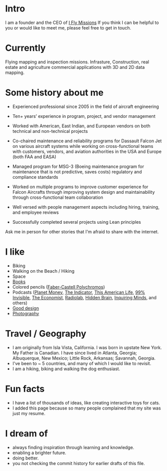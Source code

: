 
# Intro

I am a founder and the CEO of [I Fly Missions](https://iflymissions.com) If you think I can be helpful to you or would like to meet me, please feel free to get in touch.

# Currently

Flying mapping and inspection missions. Infrasture, Construction, real estate and agriculture commercial applications with 3D and 2D data mapping.

# Some history about me

- Experienced professional since 2005 in the field of aircraft engineering

- Ten+ years’ experience in program, project, and vendor management

- Worked with American, East Indian, and European vendors on both technical and non-technical
projects

- Co-chaired maintenance and reliability programs for Dassault Falcon Jet on various aircraft
systems while working on cross-functional teams with customers, vendors, and aviation
authorities in the USA and Europe (both FAA and EASA)

- Managed program for MSG-3 (Boeing maintenance program for maintenance that is not predictive, saves costs) regulatory and compliance standards

- Worked on multiple programs to improve customer experience for Falcon Aircrafts through
improving system design and maintainability through cross-functional team collaboration

- Well versed with people management aspects including hiring, training, and employee reviews

- Successfully completed several projects using Lean principles

Ask me in person for other stories that I'm afraid to share with the internet.

# I like

- Biking
- Walking on the Beach / Hiking
- Space
- [Books](https://www.goodreads.com/mdangelo)
- Colored pencils ([Faber-Castell Polychromos](https://www.faber-castell.com/products/art-and-graphic/polychromos))
- Podcasts ([Planet Money](https://www.npr.org/sections/money/), [The Indicator](https://www.npr.org/podcasts/510325/the-indicator-from-planet-money), [This American Life](https://www.thisamericanlife.org/), [99% Invisible](https://99percentinvisible.org/episodes/), [The Economist](http://radio.economist.com/), [Radiolab](https://www.wnycstudios.org/shows/radiolab), [Hidden Brain](https://www.npr.org/series/423302056/hidden-brain), [Inquiring Minds](https://inquiring.show), and others)
- [Good design](/)
- [Photography](https://instagram.com/dangelosaurus)

# Travel / Geography

- I am originally from Isla Vista, California. I was born in upstate New York. My Father is Canadian. I have since lived in Atlanta, Georgia; Albuquerque, New Mexico; Little Rock, Arkansas; Savannah, Georgia.
- I've been to ~ 5 countries, and many of which I would like to revisit.
- I am a hiking, biking and walking the dog enthusiast.

# Fun facts

- I have a list of thousands of ideas, like creating interactive toys for cats.
- I added this page because so many people complained that my site was just my resume.

# I dream of

- always finding inspiration through learning and knowledge.
- enabling a brighter future.
- doing better.
- you not checking the commit history for earlier drafts of this file.


